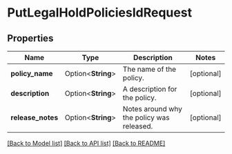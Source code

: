 # PutLegalHoldPoliciesIdRequest

## Properties

Name | Type | Description | Notes
------------ | ------------- | ------------- | -------------
**policy_name** | Option<**String**> | The name of the policy. | [optional]
**description** | Option<**String**> | A description for the policy. | [optional]
**release_notes** | Option<**String**> | Notes around why the policy was released. | [optional]

[[Back to Model list]](../README.md#documentation-for-models) [[Back to API list]](../README.md#documentation-for-api-endpoints) [[Back to README]](../README.md)


